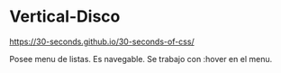 # Vertical-Disco

https://30-seconds.github.io/30-seconds-of-css/

Posee menu de listas.
Es navegable.
Se trabajo con :hover en el menu.